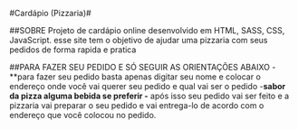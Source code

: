 #Cardápio (Pizzaria)#

##SOBRE
Projeto de cardápio online desenvolvido em HTML,  SASS, CSS, JavaScript.
esse site tem o objetivo de ajudar uma pizzaria com seus pedidos de 
forma rapida e pratica 

##PARA FAZER SEU PEDIDO E SÓ SEGUIR AS ORIENTAÇÕES ABAIXO
-**para fazer seu pedido basta apenas digitar seu nome e colocar
o endereço onde você vai querer seu pedido e qual vai ser o pedido
-**sabor da pizza  alguma bebida se preferir 
-** após isso seu pedido vai ser feito e a pizzaria vai preparar o seu pedido 
e vai entrega-lo de acordo com o endereço que você colocou no pedido.
